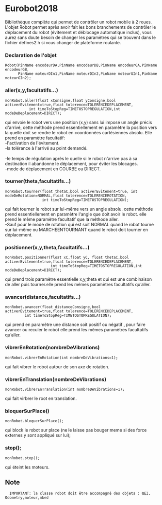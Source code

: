 # Eurobot2018
Bibliothèque complète qui permet de contrôler un robot mobile à 2 roues.
L'objet Robot permet après avoir fait les bons branchements de contrôler le déplacement du robot (évitement et déblocage automatique inclus), vous aurez sans doute besoin de changer les paramètres qui se trouvent dans le fichier defines2.h si vous changer de plateforme roulante.
### Declaration de l'objet

	Robot(PinName encodeurDA,PinName encodeurDB,PinName encodeurGA,PinName encodeurGB,
	      PinName moteurDIn1,PinName moteurDIn2,PinName moteurGIn1,PinName moteurGIn2);

### aller(x,y,facultatifs...)

	monRobot.aller(float xConsigne,float yConsigne,bool activerEvitement=true,float tolerence=TOLERENCEDEPLACEMENT,
		       int timeToStopReg=TIMETOSTOPREGULATION,int modeDeDeplacement=DIRECT);
	
qui envoie le robot vers une position (x,y) sans lui imposé un angle précis d'arrivé,
cette méthode prend essentiellement en paramètre la position vers la quelle doit se
rendre le robot en coordonnées cartésiennes absolu.
Elle prend en paramètre facultatif:<br>
-l'activation de l'évitement.<br>
-la tolérance à l'arrivé au point demandé.<br><br>
-le temps de régulation après le quelle si le robot n'arrive pas à sa destination il abandonne le déplacement, pour éviter les blocages.<br>
-mode de déplacement en COURBE ou DIRECT.<br>

### tourner(theta,facultatifs...)

	monRobot.tourner(float thetaC,bool activerEvitement=true, int modeDeRotation=NORMAL,float tolerence=TOLERENCEROTATION,
	                 int timeToStopReg=TIMETOSTOPREGULATION);	

qui fait tourner le robot sur lui-même vers un angle absolu.
cette méthode prend essentiellement en paramètre l'angle que doit avoir le robot. elle prend le même paramètre facultatif que la méthode aller. <br>
-Sauf pour le mode de rotation qui est soit NORMAL quand le robot tourne sur lui-même ou MARCHEENTOURNANT quand le robot doit tourner en déplacement.
			
### positionner(x,y,theta,facultatifs...)

	monRobot.positionner(float xC,float yC, float thetaC,bool activerEvitement=true,float tolerence=TOLERENCEDEPLACEMENT,
	                     int timeToStopReg=TIMETOSTOPREGULATION,int modeDeDeplacement=DIRECT);

qui prend trois paramètre essentielle x,y,theta et qui est une combinaison de aller puis tourner.elle prend les mêmes paramètres facultatifs qu’aller.

### avancer(distance,facultatifs...)

	monRobot.avancer(float distanceConsigne,bool activerEvitement=true,float tolerence=TOLERENCEDEPLACEMENT,
			 int timeToStopReg=TIMETOSTOPREGULATION);
	
qui prend en paramètre une distance soit positif ou négatif , pour faire avancer ou reculer le robot elle prend les mêmes paramètres facultatifs qu’aller.

### vibrerEnRotation(nombreDeVibrations)

	monRobot.vibrerEnRotation(int nombreDeVibrations=1);
	
qui fait vibrer le robot autour de son axe de rotation.

### vibrerEnTranslation(nombreDeVibrations)

	monRobot.vibrerEnTranslation(int nombreDeVibrations=1);

qui fait virbrer le root en translation.

### bloquerSurPlace()

	monRobot.bloquerSurPlace();

qui block le robot sur place (ne le laisse pas bouger meme si des force externes y sont appliqué sur lui);

### stop();

	monRobot.stop();

qui éteint les moteurs.

## Note

      IMPORTANT: la classe robot doit être accompagné des objets : QEI, Odometry,moteur,mbed

